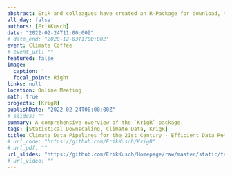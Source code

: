 ```yaml
---
abstract: Erik and colleagues have created an R-Package for download, temporal aggregation, masking, and statistically interpolating ERA5(-Land) data. The publication within which they present the R-Package (`KrigR`) itself has just been accepted (https://doi.org/10.1088/1748-9326/ac48b3). In a different publication published previously (https://doi.org/10.1088/1748-9326/ac39bf) Erik and colleagues demonstrated how data obtained through the KrigR framework relate to previously offered ready-made data sets and why they strongly believe that data handling pipelines (rather than ready-made data sets) are the way forward for downstream analyses. 
all_day: false
authors: [ErikKusch]
date: "2022-02-24T11:00:00Z"
# date_end: "2020-12-03T1700:00Z"
event: Climate Coffee
# event_url: ""
featured: false
image:
  caption: ''
  focal_point: Right
links: null
location: Online Meeting
math: true
projects: [KrigR]
publishDate: "2022-02-24T00:00:00Z"
# slides: ""
summary: A comprehensive overview of the `KrigR` package.
tags: [Statistical Downscaling, Climate Data, KrigR]
title: Climate Data Pipelines for the 21st Century - Efficient Data Retrieval and Processing
# url_code: "https://github.com/ErikKusch/KrigR"
# url_pdf: ""
url_slides: "https://github.com/ErikKusch/Homepage/raw/master/static/talks/KrigRDemo.pptx"
# url_video: ""
---
```



